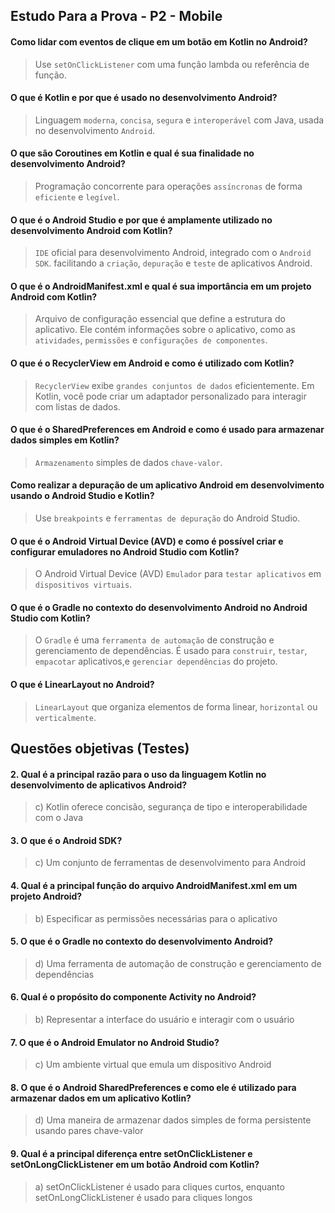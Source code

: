 ## Estudo Para a Prova - P2 - Mobile


 #### Como lidar com eventos de clique em um botão em Kotlin no Android?

>Use `setOnClickListener` com uma função lambda ou referência de função.

#### O que é Kotlin e por que é usado no desenvolvimento Android?

> Linguagem `moderna`, `concisa`, `segura` e `interoperável` com Java, usada no desenvolvimento `Android`.
 
#### O  que  são  Coroutines  em  Kotlin  e  qual  é  sua  finalidade  no desenvolvimento Android?

> Programação concorrente para operações `assíncronas` de forma `eficiente` e `legível`.

#### O  que  é  o  Android  Studio  e  por  que  é  amplamente  utilizado  no desenvolvimento Android com Kotlin? 
> `IDE` oficial para desenvolvimento Android, integrado com o `Android SDK`. facilitando a `criação`, `depuração` e `teste` de aplicativos Android.
 
#### O que é o AndroidManifest.xml e qual é sua importância em um projeto Android com Kotlin? 

>  Arquivo de configuração essencial que define a estrutura do aplicativo.  Ele contém informações sobre o aplicativo, como as `atividades`, `permissões` e `configurações de componentes`.
 
#### O que é o RecyclerView em Android e como é utilizado com Kotlin? 
> `RecyclerView` exibe `grandes conjuntos de dados` eficientemente. Em Kotlin, você pode criar um adaptador personalizado para interagir com listas de dados.


#### O que é o SharedPreferences em Android e como é usado para armazenar dados simples em Kotlin?

>  `Armazenamento` simples de dados `chave-valor`. 

#### Como realizar a depuração de um aplicativo Android em desenvolvimento usando o Android Studio e Kotlin? 

> Use `breakpoints` e `ferramentas de depuração` do Android Studio.

#### O  que  é  o  Android  Virtual  Device  (AVD)  e  como  é  possível  criar  e configurar emuladores no Android Studio com Kotlin? 
> O Android Virtual Device (AVD) `Emulador` para `testar aplicativos` em `dispositivos virtuais`.
 
 
#### O  que  é  o  Gradle  no  contexto  do  desenvolvimento  Android  no  Android Studio com Kotlin? 
> O `Gradle` é uma `ferramenta de automação`  de  construção e gerenciamento de dependências. É usado para `construir`,  `testar`, `empacotar` aplicativos,e `gerenciar dependências` do projeto.
 
 #### O que é LinearLayout no Android?
 
> `LinearLayout` que organiza elementos de forma linear, `horizontal` ou `verticalmente`.

## Questões objetivas (Testes) 
 
#### 2.  Qual  é  a  principal  razão  para  o  uso  da  linguagem  Kotlin  no desenvolvimento de aplicativos Android? 
> c) Kotlin oferece concisão, segurança de tipo e interoperabilidade com o Java 
 
#### 3.  O que é o Android SDK? 
> c) Um conjunto de ferramentas de desenvolvimento para Android 
 
#### 4.  Qual é a principal função do arquivo AndroidManifest.xml em um projeto Android? 
> b) Especificar as permissões necessárias para o aplicativo 
 
#### 5.  O que é o Gradle no contexto do desenvolvimento Android? 
> d) Uma ferramenta de automação de construção e gerenciamento de dependências 
 
#### 6.  Qual é o propósito do componente Activity no Android? 
> b) Representar a interface do usuário e interagir com o usuário 
 
#### 7.  O que é o Android Emulator no Android Studio? 
> c) Um ambiente virtual que emula um dispositivo Android 

#### 8.  O  que  é  o  Android  SharedPreferences  e  como  ele  é  utilizado  para armazenar dados em um aplicativo Kotlin? 
> d) Uma maneira de armazenar dados simples de forma persistente usando pares chave-valor 
 
#### 9.   Qual é a principal diferença entre setOnClickListener e setOnLongClickListener em um botão Android com Kotlin? 
> a)  setOnClickListener  é  usado  para  cliques  curtos,  enquanto setOnLongClickListener é usado para cliques longos